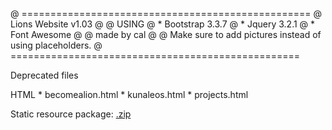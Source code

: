 @ ==================================================
@ Lions Website v1.03
@
@ USING
@ * Bootstrap 3.3.7
@ * Jquery 3.2.1
@ * Font Awesome
@
@ made by cal
@
@ Make sure to add pictures instead of using placeholders.
@ ==================================================


Deprecated files

HTML
    * becomealion.html
    * kunaleos.html
    * projects.html

Static resource package: [.zip](http://static.kunalions.org.s3-website-us-west-2.amazonaws.com)
